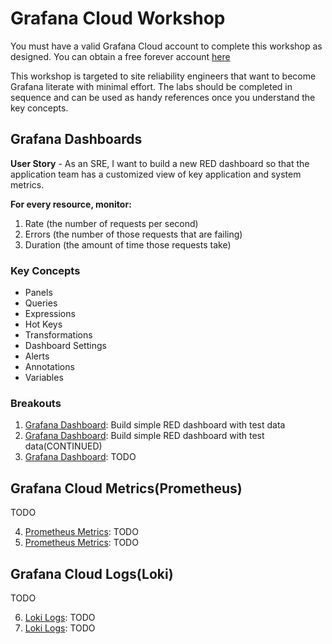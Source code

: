 # Grafana Cloud Workshop
You must have a valid Grafana Cloud account to complete this 
workshop as designed. You can obtain a free forever account 
[here](https://grafana.com/auth/sign-up/create-user?pg=hp&plcmt=hero-btn1&cta=create-free-account) 

This workshop is targeted to site reliability engineers that want to become 
Grafana literate with minimal effort. The labs should be completed
in sequence and can be used as handy references once you understand the 
key concepts.

## Grafana Dashboards
**User Story** - As an SRE, I want to build a new RED dashboard so that the application team has a customized view of 
key application and system metrics. 

**For every resource, monitor:**

1. Rate (the number of requests per second)
2. Errors (the number of those requests that are failing)
3. Duration (the amount of time those requests take)

### Key Concepts
* Panels 
* Queries
* Expressions
* Hot Keys
* Transformations
* Dashboard Settings
* Alerts
* Annotations
* Variables

### Breakouts
1. [Grafana Dashboard](breakout1/README.md): Build simple RED dashboard with test data
2. [Grafana Dashboard](breakout2/README.md): Build simple RED dashboard with test data(CONTINUED)
3. [Grafana Dashboard](todo): TODO

## Grafana Cloud Metrics(Prometheus)
TODO

4. [Prometheus Metrics](todo): TODO
5. [Prometheus Metrics](todo): TODO

## Grafana Cloud Logs(Loki)
TODO

6. [Loki Logs](todo): TODO
7. [Loki Logs](todo): TODO
